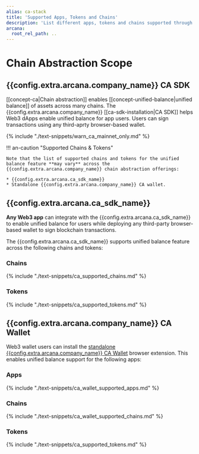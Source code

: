 ```yaml
---
alias: ca-stack
title: 'Supported Apps, Tokens and Chains'
description: 'List different apps, tokens and chains supported through the Arcana Chain Abstraction feature.'
arcana:
  root_rel_path: ..
---
```


# Chain Abstraction Scope

## {{config.extra.arcana.company_name}} CA SDK

[[concept-ca|Chain abstraction]] enables [[concept-unified-balance|unified balance]] of assets across many chains. The {{config.extra.arcana.company_name}} [[ca-sdk-installation|CA SDK]] helps Web3 dApps enable unified balance for app users. Users can sign transactions using any third-aprty browser-based wallet.

{% include "./text-snippets/warn_ca_mainnet_only.md" %}

!!! an-caution "Supported Chains & Tokens"

    Note that the list of supported chains and tokens for the unified balance feature **may vary** across the {{config.extra.arcana.company_name}} chain abstraction offerings:
    
    * {{config.extra.arcana.ca_sdk_name}}
    * Standalone {{config.extra.arcana.company_name}} CA wallet.

## {{config.extra.arcana.ca_sdk_name}}

**Any Web3 app** can integrate with the {{config.extra.arcana.ca_sdk_name}} to enable unified balance for users while deploying any third-party browser-based wallet to sign blockchain transactions.

The {{config.extra.arcana.ca_sdk_name}} supports unified balance feature across the following chains and tokens:

### Chains

{% include "./text-snippets/ca_supported_chains.md" %}

### Tokens

{% include "./text-snippets/ca_supported_tokens.md" %}

## {{config.extra.arcana.company_name}} CA Wallet

Web3 wallet users can install the [standalone {{config.extra.arcana.company_name}} CA Wallet](https://chromewebstore.google.com/detail/arcana-wallet/nieddmedbnibfkfokcionggafcmcgkpi) browser extension. This enables unified balance support for the following apps:

### Apps

{% include "./text-snippets/ca_wallet_supported_apps.md" %}

### Chains
      
{% include "./text-snippets/ca_wallet_supported_chains.md" %}

### Tokens

{% include "./text-snippets/ca_supported_tokens.md" %}
